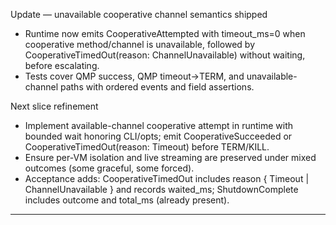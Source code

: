 
Update — unavailable cooperative channel semantics shipped
- Runtime now emits CooperativeAttempted with timeout_ms=0 when cooperative method/channel is unavailable, followed by CooperativeTimedOut(reason: ChannelUnavailable) without waiting, before escalating.
- Tests cover QMP success, QMP timeout→TERM, and unavailable-channel paths with ordered events and field assertions.

Next slice refinement
- Implement available-channel cooperative attempt in runtime with bounded wait honoring CLI/opts; emit CooperativeSucceeded or CooperativeTimedOut(reason: Timeout) before TERM/KILL.
- Ensure per-VM isolation and live streaming are preserved under mixed outcomes (some graceful, some forced).
- Acceptance adds: CooperativeTimedOut includes reason { Timeout | ChannelUnavailable } and records waited_ms; ShutdownComplete includes outcome and total_ms (already present).


---

